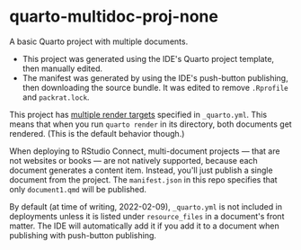 # quarto-multidoc-proj-none

A basic Quarto project with multiple documents.

- This project was generated using the IDE's Quarto project template, then manually edited.
- The manifest was generated by using the IDE's push-button publishing, then downloading the source bundle. It was edited to remove `.Rprofile` and `packrat.lock`.

This project has [multiple render targets](https://quarto.org/docs/projects/quarto-projects.html#render-targets) specified in `_quarto.yml`. This means that when you run `quarto render` in its directory, both documents get rendered. (This is the default behavior though.)

When deploying to RStudio Connect, multi-document projects — that are not websites or books — are not natively supported, because each document generates a content item. Instead, you'll just publish a single document from the project. The `manifest.json` in this repo specifies that only `document1.qmd` will be published.

By default (at time of writing, 2022-02-09), `_quarto.yml` is not included in deployments unless it is listed under `resource_files` in a document's front matter. The IDE will automatically add it if you add it to a document when publishing with push-button publishing.
